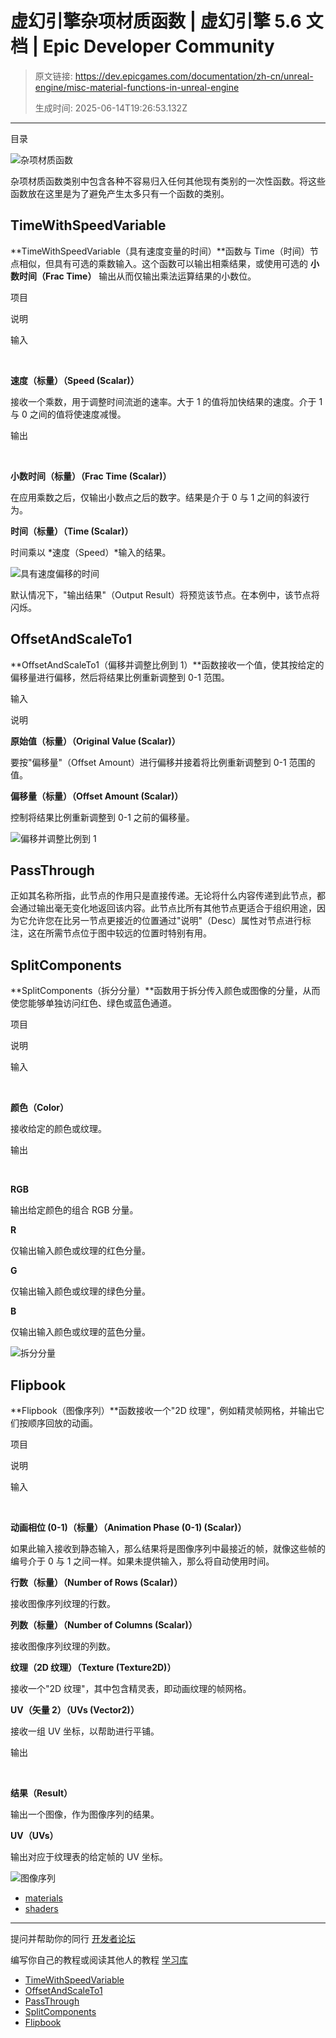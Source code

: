 # 虚幻引擎杂项材质函数 | 虚幻引擎 5.6 文档 | Epic Developer Community

> 原文链接: https://dev.epicgames.com/documentation/zh-cn/unreal-engine/misc-material-functions-in-unreal-engine
> 
> 生成时间: 2025-06-14T19:26:53.132Z

---

目录

![杂项材质函数](https://dev.epicgames.com/community/api/documentation/image/1e43d2fb-2afb-46e9-867e-4290c3fdbde4?resizing_type=fill&width=1920&height=335)

杂项材质函数类别中包含各种不容易归入任何其他现有类别的一次性函数。将这些函数放在这里是为了避免产生太多只有一个函数的类别。

## TimeWithSpeedVariable

**TimeWithSpeedVariable（具有速度变量的时间）**函数与 Time（时间）节点相似，但具有可选的乘数输入。这个函数可以输出相乘结果，或使用可选的 **小数时间（Frac Time）** 输出从而仅输出乘法运算结果的小数位。

项目

说明

输入

 

**速度（标量）（Speed (Scalar)）**

接收一个乘数，用于调整时间流逝的速率。大于 1 的值将加快结果的速度。介于 1 与 0 之间的值将使速度减慢。

输出

 

**小数时间（标量）（Frac Time (Scalar)）**

在应用乘数之后，仅输出小数点之后的数字。结果是介于 0 与 1 之间的斜波行为。

**时间（标量）（Time (Scalar)）**

时间乘以 *速度（Speed）*输入的结果。

![具有速度偏移的时间](https://d1iv7db44yhgxn.cloudfront.net/documentation/images/a5be3f5f-4c83-415a-a0fe-4eebec0f3d70/time-with-speed.png)

默认情况下，"输出结果"（Output Result）将预览该节点。在本例中，该节点将闪烁。

## OffsetAndScaleTo1

**OffsetAndScaleTo1（偏移并调整比例到 1）**函数接收一个值，使其按给定的偏移量进行偏移，然后将结果比例重新调整到 0-1 范围。

输入

说明

**原始值（标量）（Original Value (Scalar)）**

要按"偏移量"（Offset Amount）进行偏移并接着将比例重新调整到 0-1 范围的值。

**偏移量（标量）（Offset Amount (Scalar)）**

控制将结果比例重新调整到 0-1 之前的偏移量。

![偏移并调整比例到 1](https://d1iv7db44yhgxn.cloudfront.net/documentation/images/5b10100e-2d70-4297-be6e-f16214b78db7/offset-and-scale.png)

## PassThrough

正如其名称所指，此节点的作用只是直接传递。无论将什么内容传递到此节点，都会通过输出毫无变化地返回该内容。此节点比所有其他节点更适合于组织用途，因为它允许您在比另一节点更接近的位置通过"说明"（Desc）属性对节点进行标注，这在所需节点位于图中较远的位置时特别有用。

## SplitComponents

**SplitComponents（拆分分量）**函数用于拆分传入颜色或图像的分量，从而使您能够单独访问红色、绿色或蓝色通道。

项目

说明

输入

 

**颜色（Color）**

接收给定的颜色或纹理。

输出

 

**RGB**

输出给定颜色的组合 RGB 分量。

**R**

仅输出输入颜色或纹理的红色分量。

**G**

仅输出输入颜色或纹理的绿色分量。

**B**

仅输出输入颜色或纹理的蓝色分量。

![拆分分量](https://d1iv7db44yhgxn.cloudfront.net/documentation/images/b8030fc1-335c-4517-aaee-d13a9176bbe1/split-components.png)

## Flipbook

**Flipbook（图像序列）**函数接收一个"2D 纹理"，例如精灵帧网格，并输出它们按顺序回放的动画。

项目

说明

输入

 

**动画相位 (0-1)（标量）（Animation Phase (0-1) (Scalar)）**

如果此输入接收到静态输入，那么结果将是图像序列中最接近的帧，就像这些帧的编号介于 0 与 1 之间一样。如果未提供输入，那么将自动使用时间。

**行数（标量）（Number of Rows (Scalar)）**

接收图像序列纹理的行数。

**列数（标量）（Number of Columns (Scalar)）**

接收图像序列纹理的列数。

**纹理（2D 纹理）（Texture (Texture2D)）**

接收一个"2D 纹理"，其中包含精灵表，即动画纹理的帧网格。

**UV（矢量 2）（UVs (Vector2)）**

接收一组 UV 坐标，以帮助进行平铺。

输出

 

**结果（Result）**

输出一个图像，作为图像序列的结果。

**UV（UVs）**

输出对应于纹理表的给定帧的 UV 坐标。

![图像序列](https://d1iv7db44yhgxn.cloudfront.net/documentation/images/45ce6960-5910-4084-9ff3-922615953f0f/flipbook.png)

-   [materials](https://dev.epicgames.com/community/search?query=materials)
-   [shaders](https://dev.epicgames.com/community/search?query=shaders)

* * *

提问并帮助你的同行 [开发者论坛](https://forums.unrealengine.com/categories?tag=unreal-engine)

编写你自己的教程或阅读其他人的教程 [学习库](https://dev.epicgames.com/community/unreal-engine/learning)

-   [TimeWithSpeedVariable](/documentation/zh-cn/unreal-engine/misc-material-functions-in-unreal-engine#timewithspeedvariable)
-   [OffsetAndScaleTo1](/documentation/zh-cn/unreal-engine/misc-material-functions-in-unreal-engine#offsetandscaleto1)
-   [PassThrough](/documentation/zh-cn/unreal-engine/misc-material-functions-in-unreal-engine#passthrough)
-   [SplitComponents](/documentation/zh-cn/unreal-engine/misc-material-functions-in-unreal-engine#splitcomponents)
-   [Flipbook](/documentation/zh-cn/unreal-engine/misc-material-functions-in-unreal-engine#flipbook)